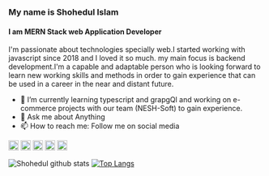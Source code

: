 ### My name is Shohedul Islam
#### I am MERN Stack web Application Developer 
I'm passionate about technologies specially web.I started working with javascript since 2018 and I loved it so much. my main focus is backend development.I'm a capable and adaptable person who is looking forward to learn new working skills and methods in order to gain experience that can be used in a career in the near and distant future.

- 🌱 I’m currently learning typescript and grapgQl and working on e-commerce projects with our team (NESH-Soft) to gain experience. 
- 💬 Ask me about Anything 
- 📫 How to reach me: Follow me on social media 



[<img src='https://cdn.jsdelivr.net/npm/simple-icons@3.0.1/icons/github.svg' alt='github' height='20'>](https://github.com/shohedul350) [<img src='https://cdn.jsdelivr.net/npm/simple-icons@3.0.1/icons/linkedin.svg' alt='linkedin' height='20'>](https://www.linkedin.com/in/shohedul350/) [<img src='https://cdn.jsdelivr.net/npm/simple-icons@3.0.1/icons/facebook.svg' alt='facebook' height='20'>](https://www.facebook.com/in/shohedul350/) [<img src='https://cdn.jsdelivr.net/npm/simple-icons@3.0.1/icons/instagram.svg' alt='instagram' height='20'>](https://www.instagram.com/shohedul350/) [<img src='https://cdn.jsdelivr.net/npm/simple-icons@3.0.1/icons/twitter.svg' alt='twitter' height='20'>](https://twitter.com/shohedul350)

![Shohedul github stats](https://github-readme-stats.vercel.app/api?username=shohedul350&show_icons=true&theme=radical)
[![Top Langs](https://github-readme-stats.vercel.app/api/top-langs/?username=shohedul350&layout=compact)](https://github.com/shohedul350/github-readme-stats)

  

